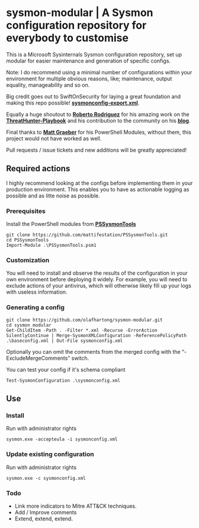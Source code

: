 # sysmon-modular | A Sysmon configuration repository for everybody to customise #

This is a Microsoft Sysinternals Sysmon configuration repository, set up modular for easier maintenance and generation of specific configs.

Note:
I do recommend using a minimal number of configurations within your environment for multiple obvious reasons, like; maintenance, output equality, manageability and so on.

Big credit goes out to SwiftOnSecurity for laying a great foundation and making this repo possible!
**[sysmonconfig-export.xml](https://github.com/SwiftOnSecurity/sysmon-config/blob/master/sysmonconfig-export.xml)**.

Equally a huge shoutout to **[Roberto Rodriguez](https://twitter.com/cyb3rward0g)** for his amazing work on the **[ThreatHunter-Playbook](https://github.com/Cyb3rWard0g/ThreatHunter-Playbook.git)** and his contribution to the community on his **[blog](https://cyberwardog.blogspot.nl)**.

Final thanks to **[Matt Graeber](https://twitter.com/mattifestation)** for his PowerShell Modules, without them, this project would not have worked as well.

Pull requests / issue tickets and new additions will be greatly appreciated!

## Required actions ##
I highly recommend looking at the configs before implementing them in your production environment. This enables you to have as actionable logging as possible and as litte noise as possible.

### Prerequisites ###
Install the PowerShell modules from **[PSSysmonTools](https://github.com/mattifestation/PSSysmonTools)**

~~~~
git clone https://github.com/mattifestation/PSSysmonTools.git
cd PSSysmonTools
Import-Module .\PSSysmonTools.psm1 
~~~~

### Customization ###
You will need to install and observe the results of the configuration in your own environment before deploying it widely. 
For example, you will need to exclude actions of your antivirus, which will otherwise likely fill up your logs with useless information.

### Generating a config ###
~~~~
git clone https://github.com/olafhartong/sysmon-modular.git
cd sysmon modular
Get-ChildItem -Path . -Filter *.xml -Recurse -ErrorAction SilentlyContinue | Merge-SysmonXMLConfiguration -ReferencePolicyPath .\baseconfig.xml | Out-File sysmonconfig.xml
~~~~
Optionally you can omit the comments from the merged config with the “-ExcludeMergeComments” switch.

You can test your config if it's schema compliant
~~~~
Test-SysmonConfiguration .\sysmonconfig.xml
~~~~

## Use ##
### Install ###
Run with administrator rights
~~~~
sysmon.exe -accepteula -i sysmonconfig.xml
~~~~

### Update existing configuration ###
Run with administrator rights
~~~~
sysmon.exe -c sysmonconfig.xml
~~~~

### Todo ###
- Link more indicators to Mitre ATT&CK techniques.
- Add / Improve comments
- Extend, extend, extend.


